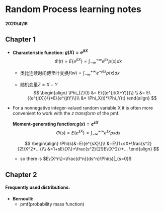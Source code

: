 # Random Process learning notes

#### 2020\4\16

## Chapter 1

- **Characteristic function: $g(X) = e^{jtX}$**
  $$
  \Phi(t) = E\{e^{jtX}\}=\int_{-\infty}^{+\infty}e^{jtx}p(x)dx
  $$

  - 类比连续时间傅里叶变换$f(w)=\int_{-\infty}^{+\infty}e^{-jex}p(x)dx$

  - 随机变量$Z = X+Y$ 
    $$
    \begin{align}
    \Phi_{Z}(t) &= E\{{e^{jt(X+Y)}}\} \\
    &= E\{{e^{jtX}}\}*E\{e^{jtY}\}\\
    &= \Phi_X(t)*\Phi_Y(t)
    \end{align}
    $$
    

- For a nonnegative integer-valued random variable X it is often more convenient to work with the *z transform* of the pmf.

  **Moment-generating function:$g(x)=e^{sX}$**
  $$
  \Phi(s)=E\{{e^{sX}}\}=\int_{-\infty}^{+\infty}e^{sx}pxdx
  $$

  $$
  \begin{align}
  \Phi(s)&=E\{e^{sX}\}\\
  &=E\{1+sX+\frac{s^2}{2!}X^2+...\}\\
  &=1+sE\{X\}+\frac{s^2}{2!}E\{X^2\}+...
  \end{align}
  $$

  - so there is $E\{X^n\}=\frac{d^n}{ds^n}\Phi(s)|_{s=0}$

## Chapter 2

#### Frequently used distributions:

- **Bernoulli:**
  - pmf(probability mass function)